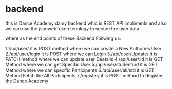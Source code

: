 # backend
this is Dance Academy damy backend whic is REST API impliments and also we can use the jsonwebToken tenology to secure the user data 


where as the end points of these Backend Follwing us:

1./api/user/  it is POST method where we can create a New Authories User
2./api/user/login  it is POST where we can Login
3./api/user/Update/   it is PATCH method where we can update user Deatails
4./api/user/:id   it is GET Method where we can get Specific User
5./api/user/student/:id   it is GET Method where we can specific Participents 
6./api/user/all/std    it is GET Method Fetch the All Participents
7./register/  it is POST method to Register the Dance Academy

